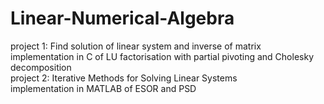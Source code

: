 # Linear-Numerical-Algebra
project 1: Find solution of linear system and inverse of matrix <br />
implementation in C of LU factorisation with partial pivoting and Cholesky decomposition <br />
project 2:  Iterative Methods for Solving Linear Systems<br />
implementation in MATLAB of ESOR and PSD
